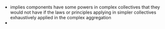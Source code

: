 - implies components have some powers in complex collectives that they would not have if the laws or principles applying in simpler collectives exhaustively applied in the complex aggregation 
- 